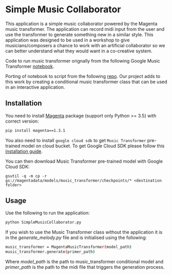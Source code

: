 # Simple Music Collaborator

This application is a simple music collaborator powered by the Magenta music transformer. The application can record midi input from the user and use the transformer to generate something new in a similar style. This application was designed to be used in a workshop to give musicians/composers a chance to work with an artificial collaborator so we can better understand what they would want in a co-creative system.

Code to run music transformer orignally from the following Google Music Transformer [notebook](https://colab.research.google.com/notebooks/magenta/piano_transformer/piano_transformer.ipynb).

Porting of notebook to script from the following [repo](https://github.com/Elvenson/piano_transformer).
Our project adds to this work by creating a conditional music transformer class that can be used in an interactive application.

## Installation

You need to install [Magenta](https://github.com/tensorflow/magenta) package (support only Python >= 3.5) with correct version:
```bash
pip install magenta==1.3.1
```

You also need to install `google cloud sdk` to get `Music Transformer` pre-trained model on cloud bucket. To get Google Cloud
SDK please follow this [installation guide](https://cloud.google.com/sdk/docs/downloads-versioned-archives).

You can then download Music Transformer pre-trained model with Google Cloud SDK:
```
gsutil -q -m cp -r gs://magentadata/models/music_transformer/checkpoints/* <destination folder>
```

## Usage
Use the following to run the application:

```bash
python SimpleMusicCollaborator.py
```

If you wish to use the Music Transformer class without the application it is in the *generate_melody.py* file and is initialised using the following:

```bash
music_transformer = MagentaMusicTransformer(model_path)
music_transformer.generate(primer_path)
```

Where *model_path* is the path to music_transformer conditional model and *primer_path* is the path to the midi file that triggers the generation process. 
